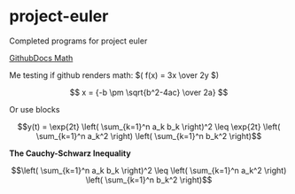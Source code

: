 # project-euler
Completed programs for project euler

[GithubDocs Math](https://docs.github.com/en/get-started/writing-on-github/working-with-advanced-formatting/writing-mathematical-expressions)

Me testing if github renders math: $( f(x) = 3x \over 2y $)

$$ x = {-b \pm \sqrt{b^2-4ac} \over 2a} $$

Or use blocks 
```math
y(t) = \exp{2t}
\left( \sum_{k=1}^n a_k b_k \right)^2 \leq \exp{2t} \left( \sum_{k=1}^n a_k^2 \right) \left( \sum_{k=1}^n b_k^2 \right)
```
**The Cauchy-Schwarz Inequality**
```math
\left( \sum_{k=1}^n a_k b_k \right)^2 
\leq 
\left( \sum_{k=1}^n a_k^2 \right) 
\left( \sum_{k=1}^n b_k^2 \right)
```
